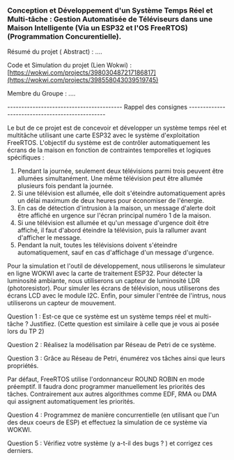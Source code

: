 ### Conception et Développement d'un Système Temps Réel et Multi-tâche : Gestion Automatisée de Téléviseurs dans une Maison Intelligente (Via un ESP32 et l'OS FreeRTOS) (Programmation Concurentielle).

Résumé du projet ( Abstract) : ....

Code et Simulation du projet (Lien Wokwi) : [https://wokwi.com/projects/398030487217186817](https://wokwi.com/projects/398558043039519745)


Membre du Groupe : ....


----------------------------------------- Rappel des consignes ------------------------------------------------

Le but de ce projet est de concevoir et développer un système temps réel et multitâche utilisant une carte ESP32 avec le système d'exploitation FreeRTOS. L'objectif du système est de contrôler automatiquement les écrans de la maison en fonction de contraintes temporelles et logiques spécifiques :

1. Pendant la journée, seulement deux télévisions parmi trois peuvent être allumées simultanément. Une même télévision peut être allumée plusieurs fois pendant la journée.
2. Si une télévision est allumée, elle doit s'éteindre automatiquement après un délai maximum de deux heures pour économiser de l'énergie.
3. En cas de détection d'intrusion à la maison, un message d'alerte doit être affiché en urgence sur l'écran principal numéro 1 de la maison.
4. Si une télévision est allumée et qu'un message d'urgence doit être affiché, il faut d'abord éteindre la télévision, puis la rallumer avant d'afficher le message.
5. Pendant la nuit, toutes les télévisions doivent s'éteindre automatiquement, sauf en cas d'affichage d'un message d'urgence.

Pour la simulation et l'outil de développement, nous utiliserons le simulateur en ligne WOKWI avec la carte de traitement ESP32. Pour détecter la luminosité ambiante, nous utiliserons un capteur de luminosité LDR (photoresistor). Pour simuler les écrans de télévision, nous utiliserons des écrans LCD avec le module I2C. Enfin, pour simuler l'entrée de l'intrus, nous utiliserons un capteur de mouvement.


Question 1 : Est-ce que ce système est un système temps réel et multi-tâche ? Justifiez. (Cette question est similaire à celle que je vous ai posée lors du TP 2)

Question 2 : Réalisez la modélisation par Réseau de Petri de ce système.

Question 3 : Grâce au Réseau de Petri, énumérez vos tâches ainsi que leurs propriétés.

Par défaut, FreeRTOS utilise l'ordonnanceur ROUND ROBIN en mode préemptif. Il faudra donc programmer manuellement les priorités des tâches. Contrairement aux autres algorithmes comme EDF, RMA ou DMA qui assignent automatiquement les priorités.

Question 4 : Programmez de manière concurrentielle (en utilisant que l'un des deux coeurs de ESP) et effectuez la simulation de ce système via WOKWI.

Question 5 : Vérifiez votre système (y a-t-il des bugs ? ) et corrigez ces derniers.

